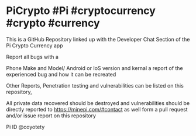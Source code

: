 # PiCrypto #Pi #cryptocurrency #crypto #currency 
This is a GitHub Repository linked up with the Developer Chat Section of the Pi Crypto Currency app

Report all bugs with a 

Phone Make and Model/
Android or IoS version and kernal
a report of the experienced bug and how it can be recreated




Other Reports,
Penetration testing and vulnerabilities can be listed on this repository,

All private data recovered should be destroyed and vulnerabilities should be directly reported to https://minepi.com/#contact as well
form a pull request and/or issue report on this repository 

Pi ID
@coyotety
